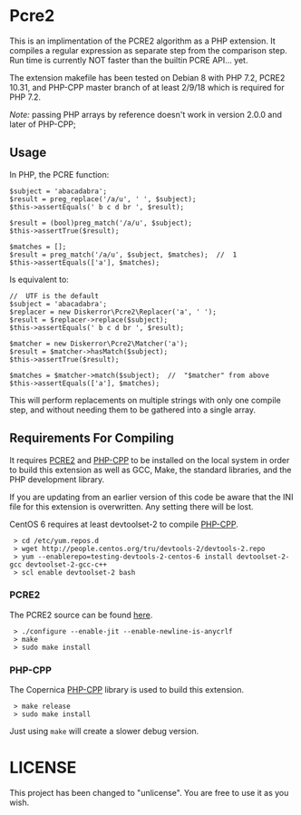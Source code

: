 # Pcre2
This is an implimentation of the PCRE2 algorithm as a PHP extension. It compiles a regular expression as separate step from the comparison step. Run time is currently NOT faster than the builtin PCRE API... yet.

The extension makefile has been tested on Debian 8 with PHP 7.2, PCRE2 10.31, and PHP-CPP master branch of at least 2/9/18 which is required for PHP 7.2.

*Note:* passing PHP arrays by reference doesn't work in version 2.0.0 and later of PHP-CPP;

## Usage
In PHP, the PCRE function:
```
$subject = 'abacadabra';
$result = preg_replace('/a/u', ' ', $subject);
$this->assertEquals(' b c d br ', $result);

$result = (bool)preg_match('/a/u', $subject);
$this->assertTrue($result);

$matches = [];
$result = preg_match('/a/u', $subject, $matches);  //  1
$this->assertEquals(['a'], $matches);
```
Is equivalent to:
```
//  UTF is the default
$subject = 'abacadabra';
$replacer = new Diskerror\Pcre2\Replacer('a', ' ');
$result = $replacer->replace($subject);
$this->assertEquals(' b c d br ', $result);

$matcher = new Diskerror\Pcre2\Matcher('a');
$result = $matcher->hasMatch($subject);
$this->assertTrue($result);

$matches = $matcher->match($subject);  //  "$matcher" from above
$this->assertEquals(['a'], $matches);
```
This will perform replacements on multiple strings with only one compile step, and without needing them to be gathered into a single array.

## Requirements For Compiling
 It requires [PCRE2](http://www.pcre.org) and [PHP-CPP](http://www.php-cpp.com/) to be installed on the local system in order to build this extension as well as GCC, Make, the standard libraries, and the PHP development library.

If you are updating from an earlier version of this code be aware that the INI file for this extension is overwritten. Any setting there will be lost.

CentOS 6 requires at least devtoolset-2 to compile [PHP-CPP](http://www.php-cpp.com/).
```
 > cd /etc/yum.repos.d
 > wget http://people.centos.org/tru/devtools-2/devtools-2.repo
 > yum --enablerepo=testing-devtools-2-centos-6 install devtoolset-2-gcc devtoolset-2-gcc-c++
 > scl enable devtoolset-2 bash
```

### PCRE2
The PCRE2 source can be found [here](http://www.pcre.org).
```
 > ./configure --enable-jit --enable-newline-is-anycrlf
 > make
 > sudo make install
```

### PHP-CPP
The Copernica [PHP-CPP](https://github.com/CopernicaMarketingSoftware/PHP-CPP) library is used to build this extension.
```
 > make release
 > sudo make install
```
Just using ```make``` will create a slower debug version.

# LICENSE
This project has been changed to "unlicense". You are free to use it as you wish.
